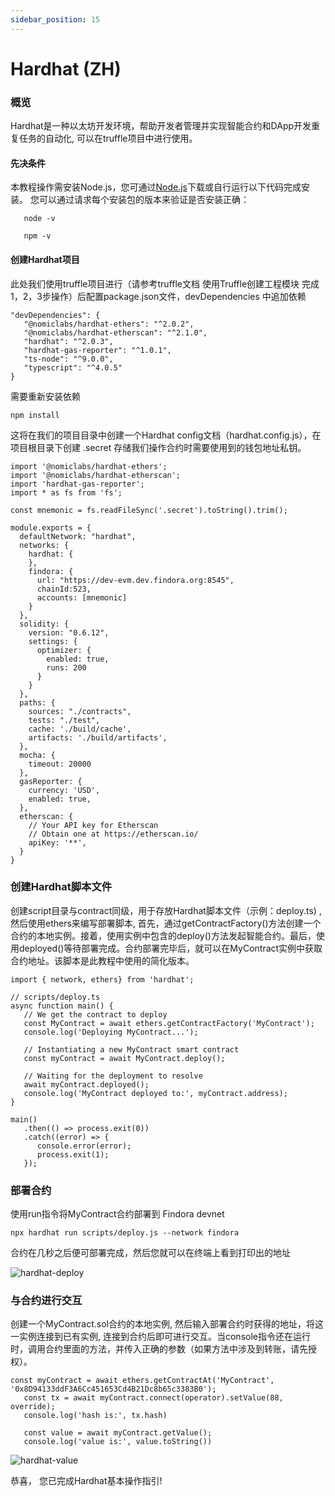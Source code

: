 ```yaml
---
sidebar_position: 15
---
```

# Hardhat (ZH)

### 概览
Hardhat是一种以太坊开发环境，帮助开发者管理并实现智能合约和DApp开发重复任务的自动化, 可以在truffle项目中进行使用。
#### 先决条件
   本教程操作需安装Node.js，您可通过[Node.js](https://nodejs.org/)下载或自行运行以下代码完成安装。
   您可以通过请求每个安装包的版本来验证是否安装正确：
```
   node -v
```
```
   npm -v
```
#### 创建Hardhat项目
此处我们使用truffle项目进行（请参考truffle文档 使用Truffle创建工程模块 完成1，2，3步操作）后配置package.json文件，devDependencies 中追加依赖
```
"devDependencies": {
   "@nomiclabs/hardhat-ethers": "^2.0.2",
   "@nomiclabs/hardhat-etherscan": "^2.1.0",
   "hardhat": "^2.0.3",
   "hardhat-gas-reporter": "^1.0.1",
   "ts-node": "^9.0.0",
   "typescript": "^4.0.5"
}
```
需要重新安装依赖
```
npm install
```
这将在我们的项目目录中创建一个Hardhat config文档（hardhat.config.js），在项目根目录下创建 .secret 存储我们操作合约时需要使用到的钱包地址私钥。
```
import '@nomiclabs/hardhat-ethers';
import '@nomiclabs/hardhat-etherscan';
import 'hardhat-gas-reporter';
import * as fs from 'fs';

const mnemonic = fs.readFileSync('.secret').toString().trim();

module.exports = {
  defaultNetwork: "hardhat",
  networks: {
    hardhat: {
    },
    findora: {
      url: "https://dev-evm.dev.findora.org:8545",
      chainId:523,
      accounts: [mnemonic]
    }
  },
  solidity: {
    version: "0.6.12",
    settings: {
      optimizer: {
        enabled: true,
        runs: 200
      }
    }
  },
  paths: {
    sources: "./contracts",
    tests: "./test",
    cache: './build/cache',
    artifacts: './build/artifacts',
  },
  mocha: {
    timeout: 20000
  },
  gasReporter: {
    currency: 'USD',
    enabled: true,
  },
  etherscan: {
    // Your API key for Etherscan
    // Obtain one at https://etherscan.io/
    apiKey: '**',
  }
}
```
### 创建Hardhat脚本文件
创建script目录与contract同级，用于存放Hardhat脚本文件（示例：deploy.ts) , 然后使用ethers来编写部署脚本, 首先，通过getContractFactory()方法创建一个合约的本地实例。接着，使用实例中包含的deploy()方法发起智能合约。最后，使用deployed()等待部署完成。合约部署完毕后，就可以在MyContract实例中获取合约地址。该脚本是此教程中使用的简化版本。
```
import { network, ethers} from 'hardhat';

// scripts/deploy.ts
async function main() {
   // We get the contract to deploy
   const MyContract = await ethers.getContractFactory('MyContract');
   console.log('Deploying MyContract...');

   // Instantiating a new MyContract smart contract
   const myContract = await MyContract.deploy();

   // Waiting for the deployment to resolve
   await myContract.deployed();
   console.log('MyContract deployed to:', myContract.address);
}

main()
   .then(() => process.exit(0))
   .catch((error) => {
      console.error(error);
      process.exit(1);
   });

```
### 部署合约
使用run指令将MyContract合约部署到 Findora devnet
```
npx hardhat run scripts/deploy.js --network findora 
```
合约在几秒之后便可部署完成，然后您就可以在终端上看到打印出的地址

![hardhat-deploy](/img/evm/hardhat-deploy.jpg)

### 与合约进行交互
创建一个MyContract.sol合约的本地实例, 然后输入部署合约时获得的地址，将这一实例连接到已有实例, 连接到合约后即可进行交互。当console指令还在运行时，调用合约里面的方法，并传入正确的参数（如果方法中涉及到转账，请先授权）。
```
const myContract = await ethers.getContractAt('MyContract', '0x8D94133ddF3A6Cc451653Cd4B21Dc8b65c3383B0');
   const tx = await myContract.connect(operator).setValue(88, override);
   console.log('hash is:', tx.hash)

   const value = await myContract.getValue();
   console.log('value is:', value.toString())
```

![hardhat-value](/img/evm/hardhat-value.jpg)

恭喜， 您已完成Hardhat基本操作指引!
